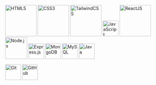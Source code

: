 


<img src="https://cdn.jsdelivr.net/gh/devicons/devicon/icons/html5/html5-original.svg" height="100" alt="HTML5"/> <img src="https://cdn.jsdelivr.net/gh/devicons/devicon/icons/css3/css3-original.svg" height="100" alt="CSS3"/> <img src="https://upload.wikimedia.org/wikipedia/commons/d/d5/Tailwind_CSS_Logo.svg" height="100" alt="TailwindCSS"/> <img src="https://cdn.jsdelivr.net/gh/devicons/devicon/icons/javascript/javascript-original.svg" height="50" alt="JavaScript"/> <img src="https://cdn.jsdelivr.net/gh/devicons/devicon/icons/react/react-original.svg" height="100" alt="ReactJS"/>
 <img src="https://cdn.jsdelivr.net/gh/devicons/devicon/icons/nodejs/nodejs-original.svg" height="70" alt="Node.js"/> <img src="https://cdn.jsdelivr.net/gh/devicons/devicon/icons/express/express-original.svg" height="50" alt="Express.js"/>
 <img src="https://cdn.jsdelivr.net/gh/devicons/devicon/icons/mongodb/mongodb-original.svg" height="50" alt="MongoDB"/> <img src="https://cdn.jsdelivr.net/gh/devicons/devicon/icons/mysql/mysql-original.svg" height="50" alt="MySQL"/>
<img src="https://cdn.jsdelivr.net/gh/devicons/devicon/icons/java/java-original.svg" height="50" alt="Java"/> 
<p align="left"> <img src="https://cdn.jsdelivr.net/gh/devicons/devicon/icons/git/git-original.svg" height="50" alt="Git"/> <img src="https://cdn.jsdelivr.net/gh/devicons/devicon/icons/github/github-original.svg" height="50" alt="GitHub"/> </p>
